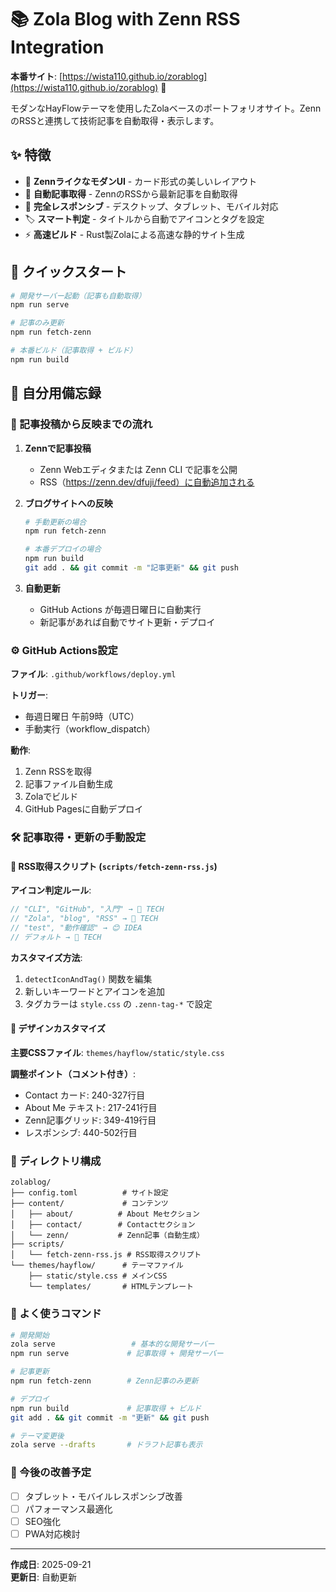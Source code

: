 # 📚 Zola Blog with Zenn RSS Integration

**本番サイト**: [https://wista110.github.io/zorablog](https://wista110.github.io/zorablog) 🚀

モダンなHayFlowテーマを使用したZolaベースのポートフォリオサイト。ZennのRSSと連携して技術記事を自動取得・表示します。

## ✨ 特徴

- 🎨 **ZennライクなモダンUI** - カード形式の美しいレイアウト
- 🤖 **自動記事取得** - ZennのRSSから最新記事を自動取得
- 📱 **完全レスポンシブ** - デスクトップ、タブレット、モバイル対応
- 🏷️ **スマート判定** - タイトルから自動でアイコンとタグを設定
- ⚡ **高速ビルド** - Rust製Zolaによる高速な静的サイト生成

## 🚀 クイックスタート

```bash
# 開発サーバー起動（記事も自動取得）
npm run serve

# 記事のみ更新
npm run fetch-zenn

# 本番ビルド（記事取得 + ビルド）
npm run build
```

## 📝 自分用備忘録

### 🔄 記事投稿から反映までの流れ

1. **Zennで記事投稿**
   - Zenn Webエディタまたは Zenn CLI で記事を公開
   - RSS（https://zenn.dev/dfuji/feed）に自動追加される

2. **ブログサイトへの反映**
   ```bash
   # 手動更新の場合
   npm run fetch-zenn
   
   # 本番デプロイの場合  
   npm run build
   git add . && git commit -m "記事更新" && git push
   ```

3. **自動更新**
   - GitHub Actions が毎週日曜日に自動実行
   - 新記事があれば自動でサイト更新・デプロイ

### ⚙️ GitHub Actions設定

**ファイル**: `.github/workflows/deploy.yml`

**トリガー**:
- 毎週日曜日 午前9時（UTC）
- 手動実行（workflow_dispatch）

**動作**:
1. Zenn RSSを取得
2. 記事ファイル自動生成
3. Zolaでビルド
4. GitHub Pagesに自動デプロイ

### 🛠️ 記事取得・更新の手動設定

#### 📡 RSS取得スクリプト (`scripts/fetch-zenn-rss.js`)

**アイコン判定ルール**:
```javascript
// "CLI", "GitHub", "入門" → 📝 TECH
// "Zola", "blog", "RSS" → 🚀 TECH  
// "test", "動作確認" → 😊 IDEA
// デフォルト → 📄 TECH
```

**カスタマイズ方法**:
1. `detectIconAndTag()` 関数を編集
2. 新しいキーワードとアイコンを追加
3. タグカラーは `style.css` の `.zenn-tag-*` で設定

#### 🎨 デザインカスタマイズ

**主要CSSファイル**: `themes/hayflow/static/style.css`

**調整ポイント（コメント付き）**:
- Contact カード: 240-327行目
- About Me テキスト: 217-241行目  
- Zenn記事グリッド: 349-419行目
- レスポンシブ: 440-502行目

### 📂 ディレクトリ構成

```
zolablog/
├── config.toml          # サイト設定
├── content/             # コンテンツ
│   ├── about/          # About Meセクション
│   ├── contact/        # Contactセクション  
│   └── zenn/           # Zenn記事（自動生成）
├── scripts/
│   └── fetch-zenn-rss.js # RSS取得スクリプト
└── themes/hayflow/      # テーマファイル
    ├── static/style.css # メインCSS
    └── templates/       # HTMLテンプレート
```

### 🔧 よく使うコマンド

```bash
# 開発開始
zola serve                 # 基本的な開発サーバー
npm run serve             # 記事取得 + 開発サーバー

# 記事更新
npm run fetch-zenn        # Zenn記事のみ更新

# デプロイ
npm run build             # 記事取得 + ビルド
git add . && git commit -m "更新" && git push

# テーマ変更後
zola serve --drafts       # ドラフト記事も表示
```

### 🎯 今後の改善予定

- [ ] タブレット・モバイルレスポンシブ改善
- [ ] パフォーマンス最適化
- [ ] SEO強化
- [ ] PWA対応検討

---

**作成日**: 2025-09-21  
**更新日**: 自動更新
